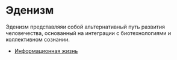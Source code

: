 # Эденизм

Эденизм представляяи собой альтернативный путь развития человечества, основанный на интеграции с биотехнологиями и коллективном сознании.

- [Информационная жизнь](ru/Inbox.md)